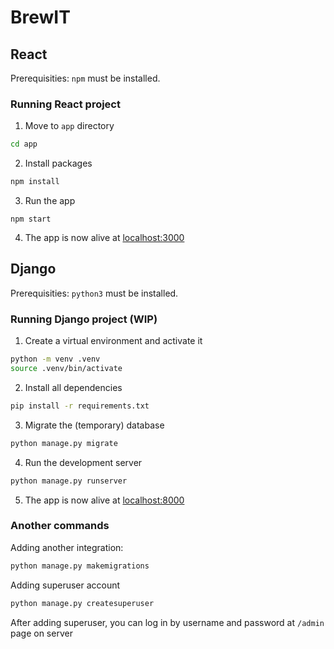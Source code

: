 # BrewIT
## React
Prerequisities: `npm` must be installed.
### Running React project
1. Move to `app` directory
```bash
cd app
```

2. Install packages
```bash
npm install
```

3. Run the app
```
npm start
```

4. The app is now alive at [localhost:3000](localhost:3000)

## Django
Prerequisities: `python3` must be installed.
### Running Django project (WIP)
1. Create a virtual environment and activate it
```bash
python -m venv .venv
source .venv/bin/activate
```

2. Install all dependencies
```bash
pip install -r requirements.txt
```

3. Migrate the (temporary) database
```bash
python manage.py migrate
```

4. Run the development server
```bash
python manage.py runserver
```

5. The app is now alive at [localhost:8000](localhost:8000)

### Another commands
Adding another integration:
```bash
python manage.py makemigrations
```

Adding superuser account
```bash
python manage.py createsuperuser
```
After adding superuser, you can log in by username and password at `/admin` page on server